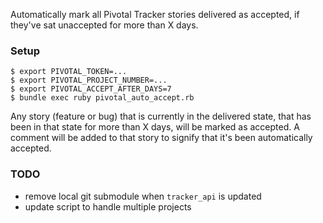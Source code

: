 Automatically mark all Pivotal Tracker stories delivered as accepted, if they've sat unaccepted for more than X days.

### Setup

```
$ export PIVOTAL_TOKEN=...
$ export PIVOTAL_PROJECT_NUMBER=...
$ export PIVOTAL_ACCEPT_AFTER_DAYS=7
$ bundle exec ruby pivotal_auto_accept.rb 
```

Any story (feature or bug) that is currently in the delivered state, that has been in that state for more than X days, will be marked as accepted. A comment will be added to that story to signify that it's been automatically accepted.


### TODO
* remove local git submodule when `tracker_api` is updated
* update script to handle multiple projects



